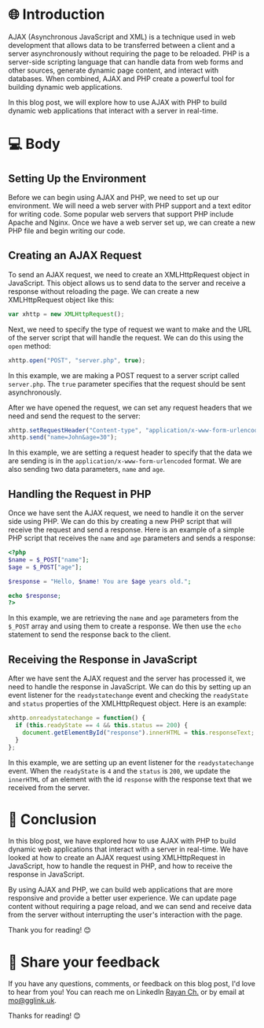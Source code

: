 # 🌐 Introduction

AJAX (Asynchronous JavaScript and XML) is a technique used in web development that allows data to be transferred between a client and a server asynchronously without requiring the page to be reloaded. PHP is a server-side scripting language that can handle data from web forms and other sources, generate dynamic page content, and interact with databases. When combined, AJAX and PHP create a powerful tool for building dynamic web applications.

In this blog post, we will explore how to use AJAX with PHP to build dynamic web applications that interact with a server in real-time.

# 💻 Body

## Setting Up the Environment

Before we can begin using AJAX and PHP, we need to set up our environment. We will need a web server with PHP support and a text editor for writing code. Some popular web servers that support PHP include Apache and Nginx. Once we have a web server set up, we can create a new PHP file and begin writing our code.

## Creating an AJAX Request

To send an AJAX request, we need to create an XMLHttpRequest object in JavaScript. This object allows us to send data to the server and receive a response without reloading the page. We can create a new XMLHttpRequest object like this:

```javascript
var xhttp = new XMLHttpRequest();
```

Next, we need to specify the type of request we want to make and the URL of the server script that will handle the request. We can do this using the `open` method:

```javascript
xhttp.open("POST", "server.php", true);
```

In this example, we are making a POST request to a server script called `server.php`. The `true` parameter specifies that the request should be sent asynchronously.

After we have opened the request, we can set any request headers that we need and send the request to the server:

```javascript
xhttp.setRequestHeader("Content-type", "application/x-www-form-urlencoded");
xhttp.send("name=John&age=30");
```

In this example, we are setting a request header to specify that the data we are sending is in the `application/x-www-form-urlencoded` format. We are also sending two data parameters, `name` and `age`.

## Handling the Request in PHP

Once we have sent the AJAX request, we need to handle it on the server side using PHP. We can do this by creating a new PHP script that will receive the request and send a response. Here is an example of a simple PHP script that receives the `name` and `age` parameters and sends a response:

```php
<?php
$name = $_POST["name"];
$age = $_POST["age"];

$response = "Hello, $name! You are $age years old.";

echo $response;
?>
```

In this example, we are retrieving the `name` and `age` parameters from the `$_POST` array and using them to create a response. We then use the `echo` statement to send the response back to the client.

## Receiving the Response in JavaScript

After we have sent the AJAX request and the server has processed it, we need to handle the response in JavaScript. We can do this by setting up an event listener for the `readystatechange` event and checking the `readyState` and `status` properties of the XMLHttpRequest object. Here is an example:

```javascript
xhttp.onreadystatechange = function() {
  if (this.readyState == 4 && this.status == 200) {
    document.getElementById("response").innerHTML = this.responseText;
  }
};
```

In this example, we are setting up an event listener for the `readystatechange` event. When the `readyState` is `4` and the `status` is `200`, we update the `innerHTML` of an element with the id `response` with the response text that we received from the server.

# 📝 Conclusion

In this blog post, we have explored how to use AJAX with PHP to build dynamic web applications that interact with a server in real-time. We have looked at how to create an AJAX request using XMLHttpRequest in JavaScript, how to handle the request in PHP, and how to receive the response in JavaScript.

By using AJAX and PHP, we can build web applications that are more responsive and provide a better user experience. We can update page content without requiring a page reload, and we can send and receive data from the server without interrupting the user's interaction with the page.

Thank you for reading! 😊

# 📣 Share your feedback

If you have any questions, comments, or feedback on this blog post, I'd love to hear from you! You can reach me on LinkedIn [Rayan Ch.](https://www.linkedin.com/in/rayan-ch-b787ab224/) or by email at [mo@gglink.uk](mailto:mo@gglink.uk).

Thanks for reading! 😊

